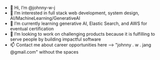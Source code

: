 - 👋 Hi, I’m @johnny-w-j
- 👀 I’m interested in full stack web development, system design, AI/MachineLearning/GenerativeAI
- 🌱 I’m currently learning generative AI, Elastic Search, and AWS for eventual certification
- 💞️ I’m looking to work on challenging products because it is fulfilling to serve people by building impactful software 
- 📫 Contact me about career opportunities here --> "johnny . w . jang @gmail.com" without the spaces

<!---
johnny-w-j/johnny-w-j is a ✨ special ✨ repository because its `README.md` (this file) appears on your GitHub profile.
You can click the Preview link to take a look at your changes.
--->
